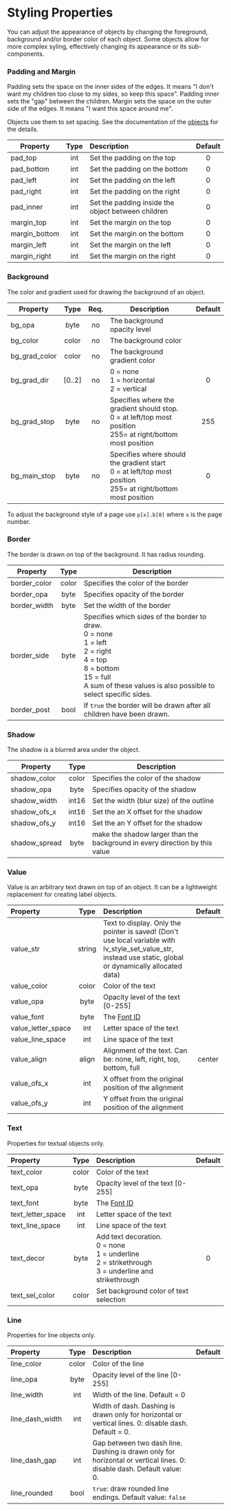 
<h1>Styling Properties</h1>

You can adjust the appearance of objects by changing the foreground, background and/or border color of each object.
Some objects allow for more complex syling, effectively changing its appearance or its sub-components.



### Padding and Margin

Padding sets the space on the inner sides of the edges. It means "I don't want my children too close to my sides, so keep this space". Padding inner sets the "gap" between the children. Margin sets the space on the outer side of the edges. It means "I want this space around me".

Objects use them to set spacing. See the documentation of the [objects](objects.md) for the details.

| Property      | Type | Description | Default |
|---------------|:---: | :--- | :---: |
| pad_top       | int | Set the padding on the top | 0   
| pad_bottom    | int | Set the padding on the bottom | 0   
| pad_left      | int | Set the padding on the left | 0   
| pad_right     | int | Set the padding on the right | 0   
| pad_inner     | int | Set the padding inside the object between children | 0   
| margin_top    | int | Set the margin on the top | 0   
| margin_bottom | int | Set the margin on the bottom | 0   
| margin_left   | int | Set the margin on the left | 0   
| margin_right  | int | Set the margin on the right | 0   

### Background

The color and gradient used for drawing the background of an object.

| Property       | Type   | Req. | Description | Default
|----------------| :---:  |   :---:  |---------| :---:
| bg_opa         | byte   | no       | The background opacity level
| bg_color       | color  | no       | The background color | 
| bg_grad_color  | color  | no       | The background gradient color | 
| bg_grad_dir    | [0..2] | no       | 0 = none<br>1 = horizontal<br>2 = vertical | 0
| bg_grad_stop   | byte   | no       | Specifies where the gradient should stop.<br>0 = at left/top most position<br>255= at right/bottom most position | 255
| bg_main_stop   | byte   | no       | Specifies where should the gradient start<br>0 = at left/top most position<br>255= at right/bottom most position | 0

To adjust the background style of a page use `p[x].b[0]` where `x` is the page number.

### Border

The border is drawn on top of the background. It has radius rounding.

| Property     | Type  | Description
|--------------| :---: |--------------
| border_color | color | Specifies the color of the border
| border_opa   | byte  | Specifies opacity of the border
| border_width | byte  | Set the width of the border
| border_side  | byte  | Specifies which sides of the border to draw.<br>0 = none<br>1 = left<br>2 = right<br>4 = top<br>8 = bottom<br>15 = full<br>A sum of these values is also possible to select specific sides.
| border_post  | bool  | If `true` the border will be drawn after all children have been drawn.

### Shadow

The shadow is a blurred area under the object.

| Property     | Type   | Description
|----------    |  :---: | ----------
| shadow_color | color  | Specifies the color of the shadow
| shadow_opa   | byte   | Specifies opacity of the shadow
| shadow_width | int16  | Set the width (blur size) of the outline
| shadow_ofs_x | int16  | Set the an X offset for the shadow
| shadow_ofs_y | int16  | Set the an Y offset for the shadow
| shadow_spread | byte  | make the shadow larger than the background in every direction by this value

### Value

Value is an arbitrary text drawn on top of an object. It can be a lightweight replacement for creating label objects.

| Property           | Type   | Description   | Default |
| :---               | :---:  | :---          | :---:   |
| value_str          | string | Text to display. Only the pointer is saved! (Don't use local variable with lv_style_set_value_str, instead use static, global or dynamically allocated data)
| value_color        | color  | Color of the text
| value_opa          | byte   | Opacity level of the text [0-255]
| value_font         | byte   | The [Font ID](fonts.md)
| value_letter_space | int    | Letter space of the text
| value_line_space   | int    | Line space of the text
| value_align        | align  | Alignment of the text. Can be: none, left, right, top, bottom, full | center
| value_ofs_x        | int    | X offset from the original position of the alignment
| value_ofs_y        | int    | Y offset from the original position of the alignment

### Text

Properties for textual objects only.

| Property          | Type | Description | Default |
| :---              | :---:  | :---          | :---:   |
| text_color        | color| Color of the text
| text_opa          | byte | Opacity level of the text [0-255]
| text_font         | byte | The [Font ID](fonts.md)
| text_letter_space | int  | Letter space of the text
| text_line_space   | int  | Line space of the text
| text_decor        | byte | Add text decoration.<br>0 = none<br>1 = underline<br>2 = strikethrough<br>3 = underline and strikethrough | 0
| text_sel_color    | color| Set background color of text selection

### Line

Properties for line objects only.

| Property          | Type | Description | Default |
| :---              | :---:  | :---          | :---:   |
| line_color        | color| Color of the line
| line_opa          | byte | Opacity level of the line [0-255]
| line_width        | int  | Width of the line. Default = 0
| line_dash_width   | int  | Width of dash. Dashing is drawn only for horizontal or vertical lines. 0: disable dash. Default = 0.
| line_dash_gap     | int  | Gap between two dash line. Dashing is drawn only for horizontal or vertical lines. 0: disable dash. Default value: 0.
| line_rounded      | bool | `true`: draw rounded line endings. Default value: `false`

<!--

n/a

### Image

n/a

### Outline

n/a

### Pattern

n/a

### Transitions

n/a

-->
